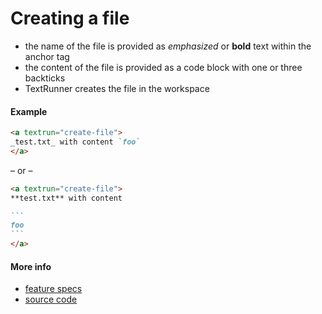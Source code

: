 # Creating a file

- the name of the file is provided as _emphasized_ or **bold** text within the anchor tag
- the content of the file is provided as a code block with one or three backticks
- TextRunner creates the file in the workspace

#### Example

```markdown
<a textrun="create-file">
_test.txt_ with content `foo`
</a>
```

&ndash; or &ndash;

````markdown
<a textrun="create-file">
**test.txt** with content

```
foo
```
</a>
````

#### More info

- [feature specs](../../features/actions/built-in/create-file/create-file.feature)
- [source code](../../src/built-in-actions/create-file.ts)
